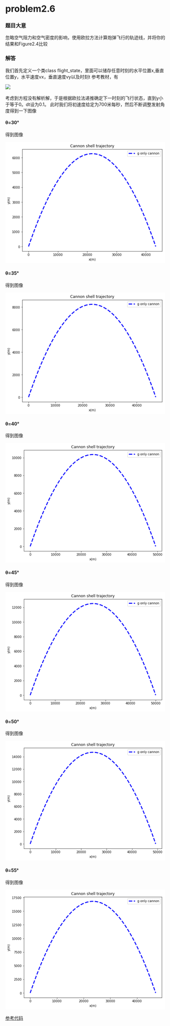 # problem2.6
### 题目大意
忽略空气阻力和空气密度的影响，使用欧拉方法计算炮弹飞行的轨迹线，并将你的结果和Figure2.4比较
### 解答
我们首先定义一个类class flight_state，里面可以储存任意时刻的水平位置x,垂直位置y，水平速度vx，垂直速度vy以及时刻t
参考教材，有

![](https://github.com/zhaozhanyi0804/computationalphysics_N2015301020052/blob/master/Homework_5/5-3.jpg)
 
 考虑到方程没有解析解，于是根据欧拉法递推确定下一时刻的飞行状态，直到y小于等于0。dt设为0.1。
此时我们将初速度给定为700米每秒，然后不断调整发射角度得到一下图像
#### θ=30°
得到图像

![](https://github.com/zhangsheng999/1111/blob/master/1.png)

#### θ=35°
得到图像

![](https://github.com/zhangsheng999/1111/blob/master/2.png)

#### θ=40°
得到图像

![](https://github.com/zhangsheng999/1111/blob/master/3.png)

#### θ=45°
得到图像

![](https://github.com/zhangsheng999/1111/blob/master/4.png)

#### θ=50°
得到图像

![](https://github.com/zhangsheng999/1111/blob/master/5.png)

#### θ=55° 
得到图像

![](https://github.com/zhangsheng999/1111/blob/master/6.png)



[参考代码](https://github.com/zhangsheng999/1111/blob/master/%E6%96%B0%E5%BB%BA%E6%96%87%E6%9C%AC%E6%96%87%E6%A1%A3%20(4).py)
